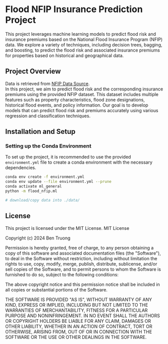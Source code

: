 # Flood NFIP Insurance Prediction Project

This project leverages machine learning models to predict flood risk and insurance premiums based on the National Flood Insurance Program (NFIP) data. We explore a variety of techniques, including decision trees, bagging, and boosting, to predict the flood risk and associated insurance premiums for properties based on historical and geographical data.

## Project Overview

Data is retrieved from [NFIP Data Source](https://www.fema.gov/openfema-data-page/fima-nfip-redacted-claims-v2).  
In this project, we aim to predict flood risk and the corresponding insurance premiums using the provided NFIP dataset. This dataset includes multiple features such as property characteristics, flood zone designations, historical flood events, and policy information. Our goal is to develop models that can predict flood risk and premiums accurately using various regression and classification techniques.


## Installation and Setup

### **Setting up the Conda Environment**

To set up the project, it is recommended to use the provided `environment.yml` file to create a conda environment with the necessary dependencies.

```bash
conda env create -f environment.yml
conda env update --file environment.yml --prune
conda activate ml_general
python -m flood_nfip.ml

# download/copy data into ./data/
```

## License

This project is licensed under the MIT License.
MIT License

Copyright (c) 2024 Ben Truong

Permission is hereby granted, free of charge, to any person obtaining a copy
of this software and associated documentation files (the "Software"), to deal
in the Software without restriction, including without limitation the rights
to use, copy, modify, merge, publish, distribute, sublicense, and/or sell
copies of the Software, and to permit persons to whom the Software is
furnished to do so, subject to the following conditions:

The above copyright notice and this permission notice shall be included in all
copies or substantial portions of the Software.

THE SOFTWARE IS PROVIDED "AS IS", WITHOUT WARRANTY OF ANY KIND, EXPRESS OR
IMPLIED, INCLUDING BUT NOT LIMITED TO THE WARRANTIES OF MERCHANTABILITY,
FITNESS FOR A PARTICULAR PURPOSE AND NONINFRINGEMENT. IN NO EVENT SHALL THE
AUTHORS OR COPYRIGHT HOLDERS BE LIABLE FOR ANY CLAIM, DAMAGES OR OTHER
LIABILITY, WHETHER IN AN ACTION OF CONTRACT, TORT OR OTHERWISE, ARISING FROM,
OUT OF OR IN CONNECTION WITH THE SOFTWARE OR THE USE OR OTHER DEALINGS IN THE
SOFTWARE.
